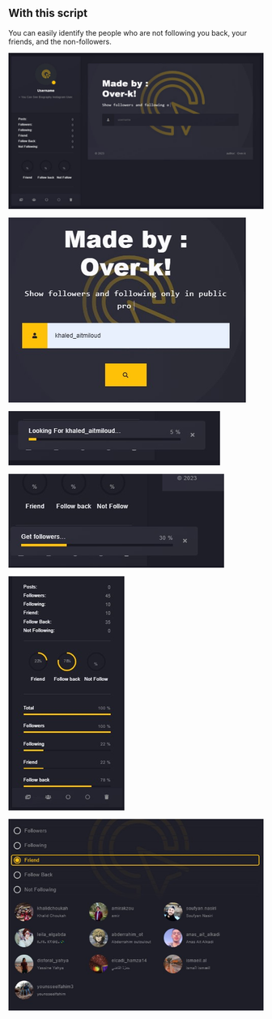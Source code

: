 
## With this script
You can easily identify the people who are not following you back, your friends, and the non-followers.

![screen](media/screen%20(6).jpg)

![screen](media/screen%20(2).jpg)

![screen](media/screen%20(9).jpg)

![screen](media/screen%20(4).jpg)

![screen](media/screen%20(5).jpg)

![screen](media/screen%20(3).jpg)
